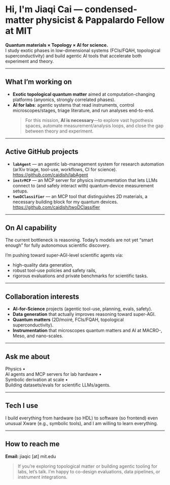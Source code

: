 # Hi, I'm Jiaqi Cai — condensed-matter physicist & Pappalardo Fellow at MIT

**Quantum materials × Topology × AI for science.**  
I study exotic phases in low-dimensional systems (FCIs/FQAH, topological superconductivity) and build agentic AI tools that accelerate both experiment and theory.

---

## What I’m working on
- **Exotic topological quantum matter** aimed at computation-changing platforms (anyonics, strongly correlated phases).
- **AI for labs**: agentic systems that read instruments, control microscopes/stages, triage literature, and run analyses end-to-end.  
  > For this mission, **AI is necessary**—to explore vast hypothesis spaces, automate measurement/analysis loops, and close the gap between theory and experiment.

---

## Active GitHub projects
- **`labAgent`** — an agentic lab-management system for research automation (arXiv triage, tool-use, workflows, CI for science). https://github.com/caidish/labAgent
- **`instrMCP`** — an MCP server for physics instrumentation that lets LLMs connect to (and safely interact with) quantum-device measurement setups.
- **`twoDClassifier`** — an MCP tool that distinguishes 2D materials, a necessary building block for my quantum devices. https://github.com/caidish/twoDClassifier

---

## On AI capability
The current bottleneck is reasoning. Today’s models are not yet “smart enough” for fully autonomous scientific discovery.  

I’m pushing toward super-AGI-level scientific agents via:
- high-quality data generation,
- robust tool-use policies and safety rails,
- rigorous evaluations and private benchmarks for scientific tasks.

---

## Collaboration interests
- **AI-for-Science** projects (agentic tool-use, planning, evals, safety).
- **Data generation** that actually improves reasoning toward super-AGI.
- **Quantum matters** (2D/moiré, FCIs/FQAH, topological superconductivity).
- **Instrumentation** that microscopes quantum matters and AI at MACRO-, Meso, and nano-scales.

---

## Ask me about
Physics •  
AI agents and MCP servers for lab hardware •  
Symbolic derivation at scale •  
Building datasets/evals for scientific LLMs/agents.

---

## Tech I use
I build everything from hardware (so HDL) to software (so frontend) even unusual Xware (e.g., symbolic tools), and I am willing to learn everything. 

---

## How to reach me
**Email:** jiaqic [at] mit.edu

> If you’re exploring topological matter or building agentic tooling for labs, let’s talk. I’m happy to co-design evaluations, data pipelines, or instrument integrations.
